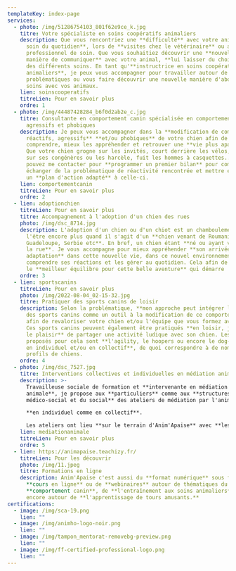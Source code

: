 ```yaml
---
templateKey: index-page
services:
  - photo: /img/51286754103_801f62e9ce_k.jpg
    titre: Votre spécialiste en soins coopératifs animaliers
    description: Que vous rencontriez une **difficulté** avec votre animal dans **un
      soin du quotidien**, lors de **visites chez le vétérinaire** ou autre
      professionnel de soin. Que vous souhaitiez découvrir une **nouvelle
      manière de communiquer** avec votre animal, **lui laisser du choix** lors
      des différents soins. En tant qu'**instructrice en soins coopératifs
      animaliers**, je peux vous accompagner pour travailler autour de vos
      problématiques ou vous faire découvrir une nouvelle manière d'aborder les
      soins avec vos animaux.
    lien: soinscooperatifs
    titreLien: Pour en savoir plus
    ordre: 1
  - photo: /img/44487428284_b6f0d2ab2e_c.jpg
    titre: Consultante en comportement canin spécialisée en comportements réactifs,
      agressifs et phobiques
    description: Je peux vous accompagner dans la **modification de comportements
      réactifs, agressifs** **et/ou phobiques** de votre chien afin de mieux les
      comprendre, mieux les appréhender et retrouver une **vie plus apaisée**.
      Que votre chien grogne sur les invités, court derrière les vélos, aboie
      sur ses congénères ou les harcèle, fuit les hommes à casquettes... Vous
      pouvez me contacter pour **programmer un premier bilan** pour commencer à
      échanger de la problématique de réactivité rencontrée et mettre en place
      un **plan d'action adapté** à celle-ci.
    lien: comportementcanin
    titreLien: Pour en savoir plus
    ordre: 2
  - lien: adoptionchien
    titreLien: Pour en savoir plus
    titre: Accompagnement à l'adoption d'un chien des rues
    photo: /img/dsc_8714.jpg
    description: L'adoption d'un chien ou d'un chiot est un chamboulement, cela peut
      l'être encore plus quand il s'agit d'un **chien venant de Roumanie,
      Guadeloupe, Serbie etc**. En bref, un chien étant **né ou ayant vécu dans
      la rue**. Je vous accompagne pour mieux appréhender **son arrivée et son
      adaptation** dans cette nouvelle vie, dans ce nouvel environnement, mieux
      comprendre ses réactions et les gérer au quotidien. Cela afin de trouver
      le **meilleur équilibre pour cette belle aventure** qui démarre !
    ordre: 3
  - lien: sportscanins
    titreLien: Pour en savoir plus
    photo: /img/2022-08-04_02-15-32.jpg
    titre: Pratiquer des sports canins de loisir
    description: Selon la problématique, **mon approche peut intégrer l'utilisation
      des sports canins comme un outil à la modification de ce comportement**,
      afin de revaloriser votre chien et/ou l'équipe que vous formez avec lui.
      Ces sports canins peuvent également être pratiqués **en loisir, juste pour
      le plaisir** de partager une activité ludique avec son chien. Les sports
      proposés pour cela sont **l'agility, le hoopers ou encore le dog-dancing,
      en individuel et/ou en collectif**, de quoi correspondre à de nombreux
      profils de chiens.
    ordre: 4
  - photo: /img/dsc_7527.jpg
    titre: Interventions collectives et individuelles en médiation animale
    description: >-
      Travailleuse sociale de formation et **intervenante en médiation
      animale**, je propose aux **particuliers** comme aux **structures du
      médico-social et du social** des ateliers de médiation par l'animal 

      **en individuel comme en collectif**. 

      Les ateliers ont lieu **sur le terrain d'Anim'Apaise** avec **les chiens et/ou les poneys** en fonction du public et des objectifs ciblés.
    lien: mediationanimale
    titreLien: Pour en savoir plus
    ordre: 5
  - lien: https://animapaise.teachizy.fr/
    titreLien: Pour les découvrir
    photo: /img/11.jpeg
    titre: Formations en ligne
    description: A﻿nim'Apaise c'est aussi du **format numérique** sous forme de
      **cours en ligne** ou de **webinaires** autour de thématiques du
      **comportement canin**, de **l'entraînement aux soins animaliers** ou
      encore autour de **l'apprentissage de tours amusants.**
certifications:
  - image: /img/sca-19.png
    lien: ""
  - image: /img/animho-logo-noir.png
    lien: ""
  - image: /img/tampon_mentorat-removebg-preview.png
    lien: ""
  - image: /img/ff-certified-professional-logo.png
    lien: ""
---
```

